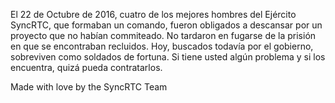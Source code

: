 El 22 de Octubre de 2016, cuatro de los mejores hombres del Ejército SyncRTC, que formaban un comando, fueron obligados a descansar 
por un proyecto que no habían commiteado. No tardaron en fugarse de la prisión en que se encontraban recluidos. 
Hoy, buscados todavía por el gobierno, sobreviven como soldados de fortuna. 
Si tiene usted algún problema y si los encuentra, quizá pueda contratarlos.

Made with love by the SyncRTC Team

